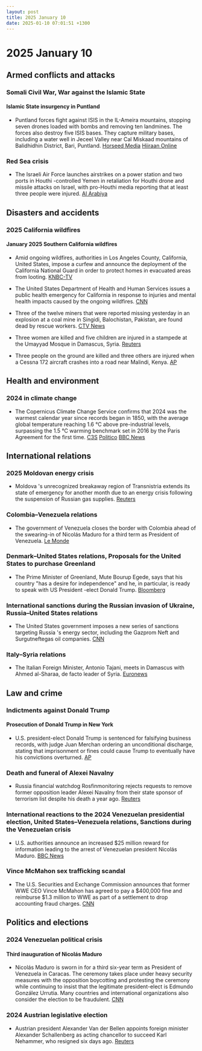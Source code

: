```yaml
---
layout: post
title: 2025 January 10
date: 2025-01-10 07:01:51 +1300
---
```


# 2025 January 10

## Armed conflicts and attacks

### Somali Civil War, War against the Islamic State

#### Islamic State insurgency in Puntland

- Puntland forces fight against ISIS in the IL-Ameira mountains, stopping seven drones loaded with bombs and removing ten landmines. The forces also destroy five ISIS bases. They capture military bases, including a water well in Jeceel Valley near Cal Miskaad mountains of Balidhidhin District, Bari, Puntland. [Horseed Media](https://horseedmedia.net/puntland-forces-gain-ground-in-offensive-against-isis-stronghold/398718/) [Hiiraan Online](https://www.hiiraan.com/news/2025/Jan/wararka_maanta10-188970.htm?utm_source=hiiraan&utm_medium=WararkaMaantaFront)

### Red Sea crisis

- The Israeli Air Force launches airstrikes on a power station and two ports in Houthi -controlled Yemen in retaliation for Houthi drone and missile attacks on Israel, with pro-Houthi media reporting that at least three people were injured. [Al Arabiya](https://english.alarabiya.net/News/gulf/2025/01/10/security-firm-says-airstrikes-reported-in-houthi-controlled-yemen-including-oil-port)

## Disasters and accidents

### 2025 California wildfires

#### January 2025 Southern California wildfires

- Amid ongoing wildfires, authorities in Los Angeles County, California, United States, impose a curfew and announce the deployment of the California National Guard in order to protect homes in evacuated areas from looting. [KNBC-TV](https://www.nbclosangeles.com/news/california-wildfires/curfew-la-county-wildfires/3600157/)

- The United States Department of Health and Human Services issues a public health emergency for California in response to injuries and mental health impacts caused by the ongoing wildfires. [CNN](https://www.cnn.com/weather/live-news/los-angeles-wildfires-palisades-eaton-california-01-10-25-hnk/index.html)

- Three of the twelve miners that were reported missing yesterday in an explosion at a coal mine in Singidi, Balochistan, Pakistan, are found dead by rescue workers. [CTV News](https://www.ctvnews.ca/world/bodies-found-after-gas-explosion-causes-coal-mine-to-collapse-in-southwest-pakistan-1.7171084)

- Three women are killed and five children are injured in a stampede at the Umayyad Mosque in Damascus, Syria. [Reuters](https://www.reuters.com/world/middle-east/stampede-kills-three-women-injures-five-children-umayyad-mosque-damascus-2025-01-10/)

- Three people on the ground are killed and three others are injured when a Cessna 172 aircraft crashes into a road near Malindi, Kenya. [AP](https://apnews.com/article/kenya-plane-crash-malindi-3c41baec5aa126b1d25d93313566f14d)

## Health and environment

### 2024 in climate change

- The Copernicus Climate Change Service confirms that 2024 was the warmest calendar year since records began in 1850, with the average global temperature reaching 1.6 °C above pre-industrial levels, surpassing the 1.5 °C warming benchmark set in 2016 by the Paris Agreement for the first time. [C3S](https://climate.copernicus.eu/global-climate-highlights-2024) [Politico](https://www.politico.eu/article/world-edge-breaching-paris-agreement-scientists-say-planet-heating-hottest-year-climate-change/) [BBC News](https://www.bbc.com/news/articles/cd7575x8yq5o)

## International relations

### 2025 Moldovan energy crisis

- Moldova 's unrecognized breakaway region of Transnistria extends its state of emergency for another month due to an energy crisis following the suspension of Russian gas supplies. [Reuters](https://www.reuters.com/world/europe/moldovas-pro-russian-separatists-extend-state-emergency-amid-gas-cutoff-2025-01-10/)

### Colombia–Venezuela relations

- The government of Venezuela closes the border with Colombia ahead of the swearing-in of Nicolás Maduro for a third term as President of Venezuela. [Le Monde](https://www.lemonde.fr/en/international/article/2025/01/10/venezuela-closes-colombia-border-ahead-of-maduro-s-swearing-in_6736907_4.html)

### Denmark–United States relations, Proposals for the United States to purchase Greenland

- The Prime Minister of Greenland, Mute Bourup Egede, says that his country "has a desire for independence" and he, in particular, is ready to speak with US President -elect Donald Trump. [Bloomberg](https://edition.cnn.com/2025/01/10/americas/greenland-trump-denmark-press-conference-intl-latam/index.html)

### International sanctions during the Russian invasion of Ukraine, Russia–United States relations

- The United States government imposes a new series of sanctions targeting Russia 's energy sector, including the Gazprom Neft and Surgutneftegas oil companies. [CNN](https://edition.cnn.com/2025/01/10/politics/biden-admin-russia-energy-sanctions-ukraine/index.html)

### Italy–Syria relations

- The Italian Foreign Minister, Antonio Tajani, meets in Damascus with Ahmed al-Sharaa, de facto leader of Syria. [Euronews](https://es.euronews.com/2025/01/10/tajani-se-reune-con-al-sharaa-en-damasco-italia-sera-el-puente-entre-la-nueva-siria-y-la-u)

## Law and crime

### Indictments against Donald Trump

#### Prosecution of Donald Trump in New York

- U.S. president-elect Donald Trump is sentenced for falsifying business records, with judge Juan Merchan ordering an unconditional discharge, stating that imprisonment or fines could cause Trump to eventually have his convictions overturned. [AP](https://apnews.com/article/trump-hush-money-sentencing-stormy-daniels-33e070bd3c1acb609bba13f23d784a3a)

### Death and funeral of Alexei Navalny

- Russia financial watchdog Rosfinmonitoring rejects requests to remove former opposition leader Alexei Navalny from their state sponsor of terrorism list despite his death a year ago. [Reuters](https://www.reuters.com/world/europe/russia-wont-cancel-navalnys-terrorist-status-even-though-hes-dead-widow-says-2025-01-10/)

### International reactions to the 2024 Venezuelan presidential election, United States–Venezuela relations, Sanctions during the Venezuelan crisis

- U.S. authorities announce an increased $25 million reward for information leading to the arrest of Venezuelan president Nicolás Maduro. [BBC News](https://www.bbc.com/news/articles/c4g9ezyw0keo)

### Vince McMahon sex trafficking scandal

- The U.S. Securities and Exchange Commission announces that former WWE CEO Vince McMahon has agreed to pay a $400,000 fine and reimburse $1.3 million to WWE as part of a settlement to drop accounting fraud charges. [CNN](https://edition.cnn.com/2025/01/10/business/wwe-vince-mcmahon-sec-settlement/index.html)

## Politics and elections

### 2024 Venezuelan political crisis

#### Third inauguration of Nicolás Maduro

- Nicolás Maduro is sworn in for a third six-year term as President of Venezuela in Caracas. The ceremony takes place under heavy security measures with the opposition boycotting and protesting the ceremony while continuing to insist that the legitimate president-elect is Edmundo González Urrutia. Many countries and international organizations also consider the election to be fraudulent. [CNN](https://edition.cnn.com/2025/01/10/americas/venezuelas-nicolas-maduro-sworn-in-intl/index.html)

### 2024 Austrian legislative election

- Austrian president Alexander Van der Bellen appoints foreign minister Alexander Schallenberg as acting chancellor to succeed Karl Nehammer, who resigned six days ago. [Reuters](https://www.reuters.com/world/europe/austrian-foreign-minister-schallenberg-takes-over-caretaker-chancellor-2025-01-10/)